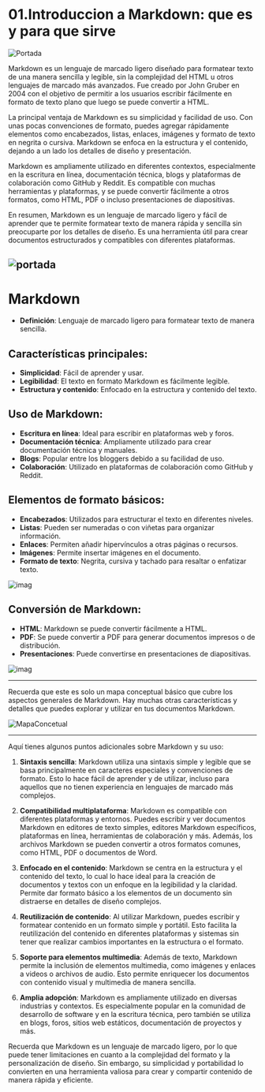# 01.Introduccion a Markdown: que es y para que sirve 

![Portada](https://www.markdownguide.org/assets/images/markdown-guide-og.jpg)

Markdown es un lenguaje de marcado ligero diseñado para formatear texto de una manera sencilla y legible, sin la complejidad del HTML u otros lenguajes de marcado más avanzados. Fue creado por John Gruber en 2004 con el objetivo de permitir a los usuarios escribir fácilmente en formato de texto plano que luego se puede convertir a HTML.

La principal ventaja de Markdown es su simplicidad y facilidad de uso. Con unas pocas convenciones de formato, puedes agregar rápidamente elementos como encabezados, listas, enlaces, imágenes y formato de texto en negrita o cursiva. Markdown se enfoca en la estructura y el contenido, dejando a un lado los detalles de diseño y presentación.

Markdown es ampliamente utilizado en diferentes contextos, especialmente en la escritura en línea, documentación técnica, blogs y plataformas de colaboración como GitHub y Reddit. Es compatible con muchas herramientas y plataformas, y se puede convertir fácilmente a otros formatos, como HTML, PDF o incluso presentaciones de diapositivas.

En resumen, Markdown es un lenguaje de marcado ligero y fácil de aprender que te permite formatear texto de manera rápida y sencilla sin preocuparte por los detalles de diseño. Es una herramienta útil para crear documentos estructurados y compatibles con diferentes plataformas.

![portada](https://miguelpaz.github.io/assets/images/markdownpreview.png)
---

# Markdown

- **Definición**: Lenguaje de marcado ligero para formatear texto de manera sencilla.

## Características principales:
- **Simplicidad**: Fácil de aprender y usar.
- **Legibilidad**: El texto en formato Markdown es fácilmente legible.
- **Estructura y contenido**: Enfocado en la estructura y contenido del texto.

## Uso de Markdown:
- **Escritura en línea**: Ideal para escribir en plataformas web y foros.
- **Documentación técnica**: Ampliamente utilizado para crear documentación técnica y manuales.
- **Blogs**: Popular entre los bloggers debido a su facilidad de uso.
- **Colaboración**: Utilizado en plataformas de colaboración como GitHub y Reddit.

## Elementos de formato básicos:
- **Encabezados**: Utilizados para estructurar el texto en diferentes niveles.
- **Listas**: Pueden ser numeradas o con viñetas para organizar información.
- **Enlaces**: Permiten añadir hipervínculos a otras páginas o recursos.
- **Imágenes**: Permite insertar imágenes en el documento.
- **Formato de texto**: Negrita, cursiva y tachado para resaltar o enfatizar texto.



![imag](https://i.blogs.es/eaff13/markdown-que-es-1/1366_2000.jpg)


## Conversión de Markdown:
- **HTML**: Markdown se puede convertir fácilmente a HTML.
- **PDF**: Se puede convertir a PDF para generar documentos impresos o de distribución.
- **Presentaciones**: Puede convertirse en presentaciones de diapositivas.

![imag](https://blog.conholdate.com/total/convert-html-to-markdown-or-html-to-png-in-java/images/html-to-markdown.png)


---
Recuerda que este es solo un mapa conceptual básico que cubre los aspectos generales de Markdown. Hay muchas otras características y detalles que puedes explorar y utilizar en tus documentos Markdown.



![MapaConcetual]()


---

 Aquí tienes algunos puntos adicionales sobre Markdown y su uso:

1. **Sintaxis sencilla**: Markdown utiliza una sintaxis simple y legible que se basa principalmente en caracteres especiales y convenciones de formato. Esto lo hace fácil de aprender y de utilizar, incluso para aquellos que no tienen experiencia en lenguajes de marcado más complejos.

2. **Compatibilidad multiplataforma**: Markdown es compatible con diferentes plataformas y entornos. Puedes escribir y ver documentos Markdown en editores de texto simples, editores Markdown específicos, plataformas en línea, herramientas de colaboración y más. Además, los archivos Markdown se pueden convertir a otros formatos comunes, como HTML, PDF o documentos de Word.

3. **Enfocado en el contenido**: Markdown se centra en la estructura y el contenido del texto, lo cual lo hace ideal para la creación de documentos y textos con un enfoque en la legibilidad y la claridad. Permite dar formato básico a los elementos de un documento sin distraerse en detalles de diseño complejos.

4. **Reutilización de contenido**: Al utilizar Markdown, puedes escribir y formatear contenido en un formato simple y portátil. Esto facilita la reutilización del contenido en diferentes plataformas y sistemas sin tener que realizar cambios importantes en la estructura o el formato.

5. **Soporte para elementos multimedia**: Además de texto, Markdown permite la inclusión de elementos multimedia, como imágenes y enlaces a videos o archivos de audio. Esto permite enriquecer los documentos con contenido visual y multimedia de manera sencilla.

6. **Amplia adopción**: Markdown es ampliamente utilizado en diversas industrias y contextos. Es especialmente popular en la comunidad de desarrollo de software y en la escritura técnica, pero también se utiliza en blogs, foros, sitios web estáticos, documentación de proyectos y más.

Recuerda que Markdown es un lenguaje de marcado ligero, por lo que puede tener limitaciones en cuanto a la complejidad del formato y la personalización de diseño. Sin embargo, su simplicidad y portabilidad lo convierten en una herramienta valiosa para crear y compartir contenido de manera rápida y eficiente.